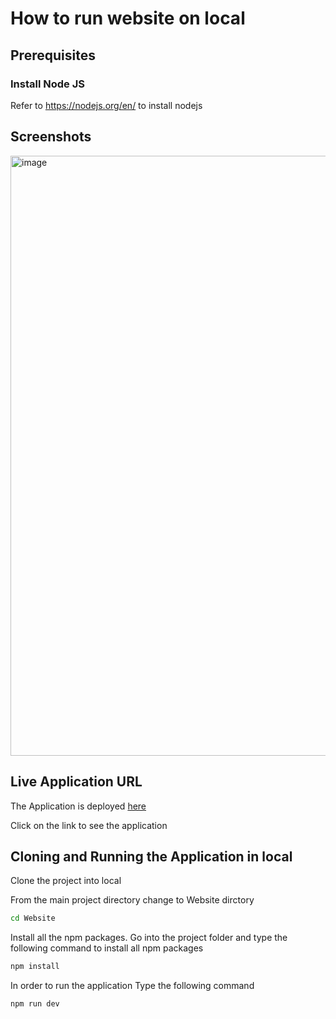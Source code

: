 # How to run website on local

## Prerequisites

### Install Node JS
Refer to https://nodejs.org/en/ to install nodejs

## Screenshots

<img width="960" alt="image" src="https://github.com/BruhNav/YouTubeCloneApp/assets/75622946/13b96d4f-06ee-417f-b08c-2d596f56020a">

## Live Application URL

The Application is deployed [here]([https://aqiheat-383813.an.r.appspot.com/](https://you-tube-clone-app-three.vercel.app/))

Click on the link to see the application

## Cloning and Running the Application in local

Clone the project into local

From the main project directory change to Website dirctory

```bash
cd Website
```

Install all the npm packages. Go into the project folder and type the following command to install all npm packages

```bash
npm install
```

In order to run the application Type the following command

```bash
npm run dev
```
